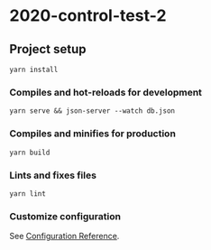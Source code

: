 # 2020-control-test-2

## Project setup
```
yarn install
```

### Compiles and hot-reloads for development
```
yarn serve && json-server --watch db.json
```

### Compiles and minifies for production
```
yarn build
```

### Lints and fixes files
```
yarn lint
```

### Customize configuration
See [Configuration Reference](https://cli.vuejs.org/config/).
